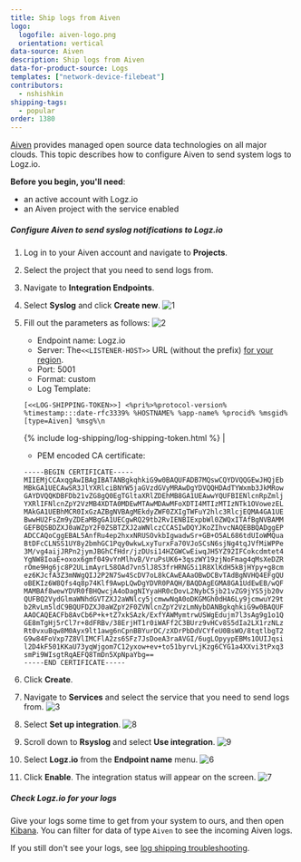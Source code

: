 ```yaml
---
title: Ship logs from Aiven
logo:
  logofile: aiven-logo.png
  orientation: vertical
data-source: Aiven
description: Ship logs from Aiven
data-for-product-source: Logs
templates: ["network-device-filebeat"]
contributors:
  - nshishkin
shipping-tags:
  - popular
order: 1380
---
```

[Aiven](https://aiven.io/) provides managed open source data technologies on all major clouds. This topic describes how to configure Aiven to send system logs to Logz.io. 

**Before you begin, you'll need**: 

* an active account with Logz.io
* an Aiven project with the service enabled 

<div class="tasklist">


##### Configure Aiven to send syslog notifications to Logz.io

1. Log in to your Aiven account and navigate to **Projects**.
2. Select the project that you need to send logs from.
3. Navigate to **Integration Endpoints**.
4. Select **Syslog** and click **Create new**.
   ![1](https://dytvr9ot2sszz.cloudfront.net/logz-docs/aiven/aiven1.png)
5. Fill out the parameters as follows:
   ![2](https://dytvr9ot2sszz.cloudfront.net/logz-docs/aiven/aiven2.png)
   * Endpoint name: Logz.io 
   * Server: The`<<LISTENER-HOST>>` URL (without the prefix) [for your region](https://docs.logz.io/user-guide/accounts/account-region.html#available-regions). 
   * Port: 5001 
   * Format: custom
   * Log Template: 

   ```shell
   [<<LOG-SHIPPING-TOKEN>>] <%pri%>%protocol-version% %timestamp:::date-rfc3339% %HOSTNAME% %app-name% %procid% %msgid% [type=Aiven] %msg%\n
   ```
   {% include log-shipping/log-shipping-token.html %}  |

   * PEM encoded CA certificate: 

   ```shell
   -----BEGIN CERTIFICATE-----
   MIIEMjCCAxqgAwIBAgIBATANBgkqhkiG9w0BAQUFADB7MQswCQYDVQQGEwJHQjEb
   MBkGA1UECAwSR3JlYXRlciBNYW5jaGVzdGVyMRAwDgYDVQQHDAdTYWxmb3JkMRow
   GAYDVQQKDBFDb21vZG8gQ0EgTGltaXRlZDEhMB8GA1UEAwwYQUFBIENlcnRpZmlj
   YXRlIFNlcnZpY2VzMB4XDTA0MDEwMTAwMDAwMFoXDTI4MTIzMTIzNTk1OVowezEL
   MAkGA1UEBhMCR0IxGzAZBgNVBAgMEkdyZWF0ZXIgTWFuY2hlc3RlcjEQMA4GA1UE
   BwwHU2FsZm9yZDEaMBgGA1UECgwRQ29tb2RvIENBIExpbWl0ZWQxITAfBgNVBAMM
   GEFBQSBDZXJ0aWZpY2F0ZSBTZXJ2aWNlczCCASIwDQYJKoZIhvcNAQEBBQADggEP
   ADCCAQoCggEBAL5AnfRu4ep2hxxNRUSOvkbIgwadwSr+GB+O5AL686tdUIoWMQua
   BtDFcCLNSS1UY8y2bmhGC1Pqy0wkwLxyTurxFa70VJoSCsN6sjNg4tqJVfMiWPPe
   3M/vg4aijJRPn2jymJBGhCfHdr/jzDUsi14HZGWCwEiwqJH5YZ92IFCokcdmtet4
   YgNW8IoaE+oxox6gmf049vYnMlhvB/VruPsUK6+3qszWY19zjNoFmag4qMsXeDZR
   rOme9Hg6jc8P2ULimAyrL58OAd7vn5lJ8S3frHRNG5i1R8XlKdH5kBjHYpy+g8cm
   ez6KJcfA3Z3mNWgQIJ2P2N7Sw4ScDV7oL8kCAwEAAaOBwDCBvTAdBgNVHQ4EFgQU
   oBEKIz6W8Qfs4q8p74Klf9AwpLQwDgYDVR0PAQH/BAQDAgEGMA8GA1UdEwEB/wQF
   MAMBAf8wewYDVR0fBHQwcjA4oDagNIYyaHR0cDovL2NybC5jb21vZG9jYS5jb20v
   QUFBQ2VydGlmaWNhdGVTZXJ2aWNlcy5jcmwwNqA0oDKGMGh0dHA6Ly9jcmwuY29t
   b2RvLm5ldC9BQUFDZXJ0aWZpY2F0ZVNlcnZpY2VzLmNybDANBgkqhkiG9w0BAQUF
   AAOCAQEACFb8AvCb6P+k+tZ7xkSAzk/ExfYAWMymtrwUSWgEdujm7l3sAg9g1o1Q
   GE8mTgHj5rCl7r+8dFRBv/38ErjHT1r0iWAFf2C3BUrz9vHCv8S5dIa2LX1rzNLz
   Rt0vxuBqw8M0Ayx9lt1awg6nCpnBBYurDC/zXDrPbDdVCYfeU0BsWO/8tqtlbgT2
   G9w84FoVxp7Z8VlIMCFlA2zs6SFz7JsDoeA3raAVGI/6ugLOpyypEBMs1OUIJqsi
   l2D4kF501KKaU73yqWjgom7C12yxow+ev+to51byrvLjKzg6CYG1a4XXvi3tPxq3
   smPi9WIsgtRqAEFQ8TmDn5XpNpaYbg==
   -----END CERTIFICATE-----
   ```

6. Click **Create**.
7. Navigate to **Services** and select the service that you need to send logs from.
   ![3](https://dytvr9ot2sszz.cloudfront.net/logz-docs/aiven/aiven3.png)
8. Select **Set up integration**.
   ![8](https://dytvr9ot2sszz.cloudfront.net/logz-docs/aiven/aiven8.png)
9. Scroll down to **Rsyslog** and select **Use integration**.
   ![9](https://dytvr9ot2sszz.cloudfront.net/logz-docs/aiven/aiven9.png)
10. Select **Logz.io** from the **Endpoint name** menu.
   ![6](https://dytvr9ot2sszz.cloudfront.net/logz-docs/aiven/aiven6.png)
11. Click **Enable**. The integration status will appear on the screen.
   ![7](https://dytvr9ot2sszz.cloudfront.net/logz-docs/aiven/aiven7.png)


##### Check Logz.io for your logs

Give your logs some time to get from your system to ours, and then open [Kibana](https://app.logz.io/#/dashboard/kibana/discover?). You can filter for data of type `Aiven` to see the incoming Aiven logs.
  
If you still don't see your logs, see [log shipping troubleshooting](https://docs.logz.io/user-guide/log-shipping/log-shipping-troubleshooting.html).


</div>
 
